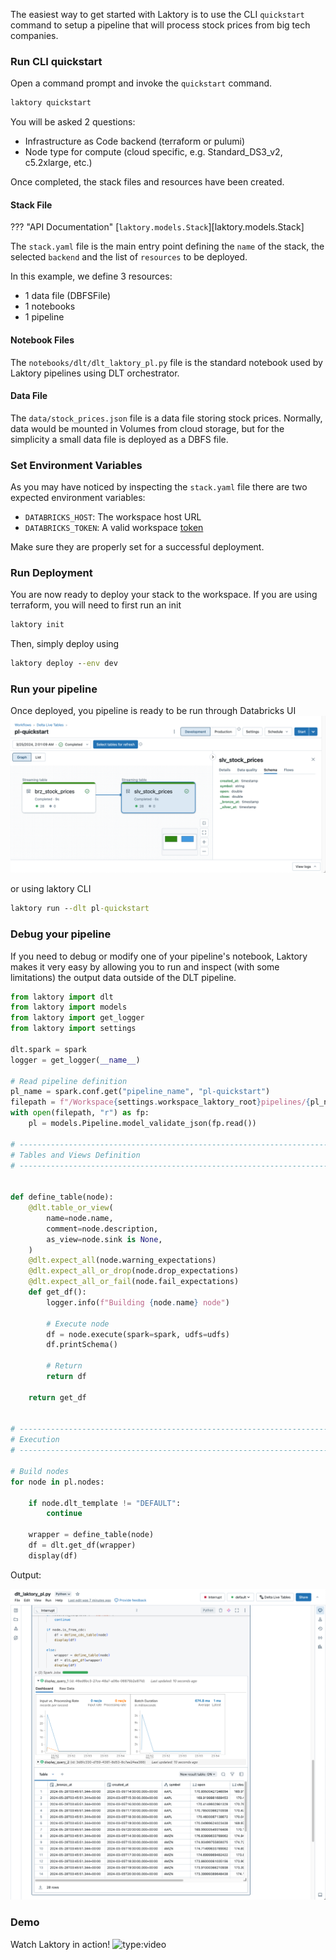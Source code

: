 The easiest way to get started with Laktory is to use the CLI `quickstart` command 
to setup a pipeline that will process stock prices from big tech companies.

### Run CLI quickstart
Open a command prompt and invoke the `quickstart` command.
```cmd
laktory quickstart
```
You will be asked 2 questions:

- Infrastructure as Code backend (terraform or pulumi)
- Node type for compute (cloud specific, e.g. Standard_DS3_v2, c5.2xlarge, etc.)

Once completed, the stack files and resources have been created.

#### Stack File
??? "API Documentation"
    [`laktory.models.Stack`][laktory.models.Stack]<br>

The `stack.yaml` file is the main entry point defining the `name` of the stack, the selected `backend` and the list
of `resources` to be deployed. 

In this example, we define 3 resources:

- 1 data file (DBFSFile)
- 1 notebooks
- 1 pipeline

#### Notebook Files
The `notebooks/dlt/dlt_laktory_pl.py` file is the standard notebook used by Laktory pipelines using DLT orchestrator.

#### Data File
The `data/stock_prices.json` file is a data file storing stock prices. 
Normally, data would be mounted in Volumes from cloud storage, but for the simplicity a small data file is deployed as a
DBFS file. 

### Set Environment Variables

As you may have noticed by inspecting the `stack.yaml` file there are two expected environment variables:

- `DATABRICKS_HOST`: The workspace host URL 
- `DATABRICKS_TOKEN`: A valid workspace [token](https://docs.databricks.com/en/dev-tools/auth/pat.html)

Make sure they are properly set for a successful deployment.

### Run Deployment

You are now ready to deploy your stack to the workspace. If you are using terraform, you will need to first run an init
```cmd
laktory init
```

Then, simply deploy using
```cmd
laktory deploy --env dev
```

### Run your pipeline
Once deployed, you pipeline is ready to be run through Databricks UI
![pl-stock-prices](images/pl_quickstart.png)

or using laktory CLI
```cmd
laktory run --dlt pl-quickstart
```

### Debug your pipeline
If you need to debug or modify one of your pipeline's notebook, Laktory makes it very easy by allowing you to run and inspect (with some limitations) the output data outside of the DLT pipeline.

```py title="dlt_laktory_pl.py"
from laktory import dlt
from laktory import models
from laktory import get_logger
from laktory import settings

dlt.spark = spark
logger = get_logger(__name__)

# Read pipeline definition
pl_name = spark.conf.get("pipeline_name", "pl-quickstart")
filepath = f"/Workspace{settings.workspace_laktory_root}pipelines/{pl_name}.json"
with open(filepath, "r") as fp:
    pl = models.Pipeline.model_validate_json(fp.read())

# --------------------------------------------------------------------------- #
# Tables and Views Definition                                                 #
# --------------------------------------------------------------------------- #


def define_table(node):
    @dlt.table_or_view(
        name=node.name,
        comment=node.description,
        as_view=node.sink is None,
    )
    @dlt.expect_all(node.warning_expectations)
    @dlt.expect_all_or_drop(node.drop_expectations)
    @dlt.expect_all_or_fail(node.fail_expectations)
    def get_df():
        logger.info(f"Building {node.name} node")

        # Execute node
        df = node.execute(spark=spark, udfs=udfs)
        df.printSchema()

        # Return
        return df

    return get_df


# --------------------------------------------------------------------------- #
# Execution                                                                   #
# --------------------------------------------------------------------------- #

# Build nodes
for node in pl.nodes:

    if node.dlt_template != "DEFAULT":
        continue

    wrapper = define_table(node)
    df = dlt.get_df(wrapper)
    display(df)
```

Output:

![pl-stock-prices](images/dlt_debug.png)


### Demo
Watch Laktory in action! 
![type:video](https://www.youtube.com/embed/dlaUQm5yUa4)
